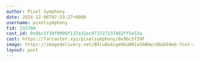 ```yaml
---
author: Pixel Symphony
date: 2024-12-06T07:53:27+0000
username: pixelsymphony
fid: 232704
cast_id: 0x9bc5f39f9999f137a31ec971727137482ff5e53a
cast: https://farcaster.xyz/pixelsymphony/0x9bc5f39f
image: https://imagedelivery.net/BXluQx4ige9GuW0Ia56BHw/d0ab59eb-7ce1-43ba-c38c-8609d9cd7500/original
layout: post
---
```


<img src='https://imagedelivery.net/BXluQx4ige9GuW0Ia56BHw/d0ab59eb-7ce1-43ba-c38c-8609d9cd7500/original' alt='' referrerpolicy='no-referrer'/>
